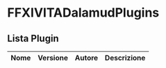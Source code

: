 # FFXIVITADalamudPlugins

## Lista Plugin

| Nome | Versione | Autore | Descrizione |
|:-----|:--------:|:------:|:------------|
